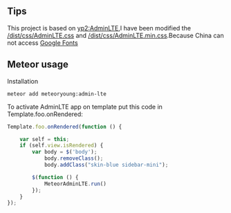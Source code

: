 
Tips
------------
This project is based on [yp2:AdminLTE](https://github.com/yp2/AdminLTE),I have been modified the [/dist/css/AdminLTE.css](https://github.com/oopyoung/AdminLTE/blob/master/dist/css/AdminLTE.css) and [/dist/css/AdminLTE.min.css](https://github.com/oopyoung/AdminLTE/blob/master/dist/css/AdminLTE.min.css).Because China can not access [Google Fonts](https://fonts.googleapis.com)


Meteor usage
------------

Installation
```
meteor add meteoryoung:admin-lte
```

To activate AdminLTE app on template put this code in Template.foo.onRendered:
```js
Template.foo.onRendered(function () {

    var self = this;
    if (self.view.isRendered) {
        var body = $('body');
            body.removeClass();
            body.addClass("skin-blue sidebar-mini");

        $(function () {
            MeteorAdminLTE.run()
        });
    }
});
